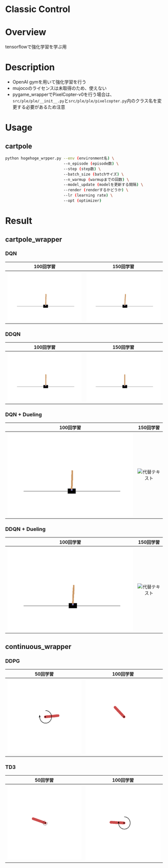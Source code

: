 Classic Control
====

# Overview
tensorflowで強化学習を学ぶ用  

# Description
- OpenAI gymを用いて強化学習を行う
- mujocoのライセンスは未取得のため、使えない
- pygame_wrapperでPixelCopter-v0を行う場合は、```src/ple/ple/__init__.py```と```src/ple/ple/pixelcopter.py```内のクラス名を変更する必要があるため注意

# Usage
## cartpole
```bash
python hogehoge_wrpper.py --env (environment名) \
                          --n_episode (episode数) \
                          --step (step数) \
                          --batch_size (batchサイズ) \
                          --n_warmup (warmupまでの回数) \
                          --model_update (modelを更新する間隔) \
                          --render (renderするかどうか) \
                          --lr (learning rate) \
                          --opt (optimizer)
```

# Result
## cartpole_wrapper
### DQN
|100回学習|150回学習|
|:--:|:--:|
|![代替テキスト](../../sample_results/rl/cartpole/DQN_100.gif)|![代替テキスト](../../sample_results/rl/cartpole/DQN_150.gif)|
### DDQN
|100回学習|150回学習|
|:--:|:--:|
|![代替テキスト](../../sample_results/rl/cartpole/DDQN_100.gif)|![代替テキスト](../../sample_results/rl/cartpole/DDQN_150.gif)|
### DQN + Dueling
|100回学習|150回学習|
|:--:|:--:|
|![代替テキスト](../../sample_results/rl/cartpole/DQN_Duel_100.gif)|![代替テキスト](../../sample_results/rl/cartpole/DQN_Duel_150.gif)|
### DDQN + Dueling
|100回学習|150回学習|
|:--:|:--:|
|![代替テキスト](../../sample_results/rl/cartpole/DDQN_Duel_100.gif)|![代替テキスト](../../sample_results/rl/cartpole/DDQN_Duel_150.gif)|
## continuous_wrapper
### DDPG
|50回学習|100回学習|
|:--:|:--:|
|![代替テキスト](../../sample_results/rl/pendulum/DDPG_50.gif)|![代替テキスト](../../sample_results/rl/pendulum/DDPG_100.gif)|
### TD3
|50回学習|100回学習|
|:--:|:--:|
|![代替テキスト](../../sample_results/rl/pendulum/TD3_50.gif)|![代替テキスト](../../sample_results/rl/pendulum/TD3_100.gif)|
